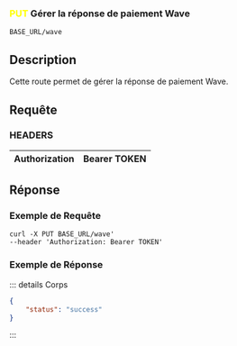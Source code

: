 ### <span style="color:yellow">PUT</span> Gérer la réponse de paiement Wave

````
BASE_URL/wave
````

## Description

Cette route permet de gérer la réponse de paiement Wave.

## Requête

### HEADERS

| Authorization | Bearer TOKEN |
| ------------- | ----------- |

## Réponse

### Exemple de Requête

```curl
curl -X PUT BASE_URL/wave'
--header 'Authorization: Bearer TOKEN'
```

### Exemple de Réponse

::: details Corps  

```json
{
    "status": "success"
}
```

:::
